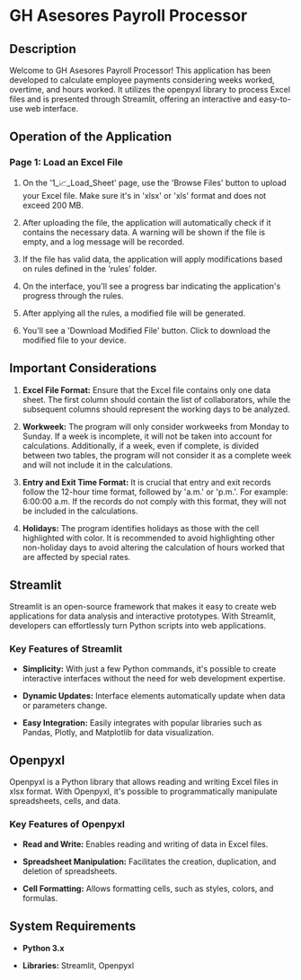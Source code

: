 # GH Asesores Payroll Processor

## Description

Welcome to GH Asesores Payroll Processor! This application has been developed to calculate employee payments considering weeks worked, overtime, and hours worked. It utilizes the openpyxl library to process Excel files and is presented through Streamlit, offering an interactive and easy-to-use web interface.

## Operation of the Application

### Page 1: Load an Excel File

1. On the '1_📈_Load_Sheet' page, use the 'Browse Files' button to upload your Excel file. Make sure it's in 'xlsx' or 'xls' format and does not exceed 200 MB.

2. After uploading the file, the application will automatically check if it contains the necessary data. A warning will be shown if the file is empty, and a log message will be recorded.

3. If the file has valid data, the application will apply modifications based on rules defined in the 'rules' folder.

4. On the interface, you'll see a progress bar indicating the application's progress through the rules.

5. After applying all the rules, a modified file will be generated.

6. You'll see a 'Download Modified File' button. Click to download the modified file to your device.

## Important Considerations

1.  **Excel File Format:** Ensure that the Excel file contains only one data sheet. The first column should contain the list of collaborators, while the subsequent columns should represent the working days to be analyzed.

2.  **Workweek:** The program will only consider workweeks from Monday to Sunday. If a week is incomplete, it will not be taken into account for calculations. Additionally, if a week, even if complete, is divided between two tables, the program will not consider it as a complete week and will not include it in the calculations.

3.  **Entry and Exit Time Format:** It is crucial that entry and exit records follow the 12-hour time format, followed by 'a.m.' or 'p.m.'. For example: 6:00:00 a.m. If the records do not comply with this format, they will not be included in the calculations.

4. **Holidays:** The program identifies holidays as those with the cell highlighted with color. It is recommended to avoid highlighting other non-holiday days to avoid altering the calculation of hours worked that are affected by special rates.

## Streamlit

Streamlit is an open-source framework that makes it easy to create web applications for data analysis and interactive prototypes. With Streamlit, developers can effortlessly turn Python scripts into web applications.

### Key Features of Streamlit

- **Simplicity:** With just a few Python commands, it's possible to create interactive interfaces without the need for web development expertise.

- **Dynamic Updates:** Interface elements automatically update when data or parameters change.

- **Easy Integration:** Easily integrates with popular libraries such as Pandas, Plotly, and Matplotlib for data visualization.

## Openpyxl

Openpyxl is a Python library that allows reading and writing Excel files in xlsx format. With Openpyxl, it's possible to programmatically manipulate spreadsheets, cells, and data.

### Key Features of Openpyxl

- **Read and Write:** Enables reading and writing of data in Excel files.

- **Spreadsheet Manipulation:** Facilitates the creation, duplication, and deletion of spreadsheets.

- **Cell Formatting:** Allows formatting cells, such as styles, colors, and formulas.

## System Requirements

- **Python 3.x**

- **Libraries:** Streamlit, Openpyxl

